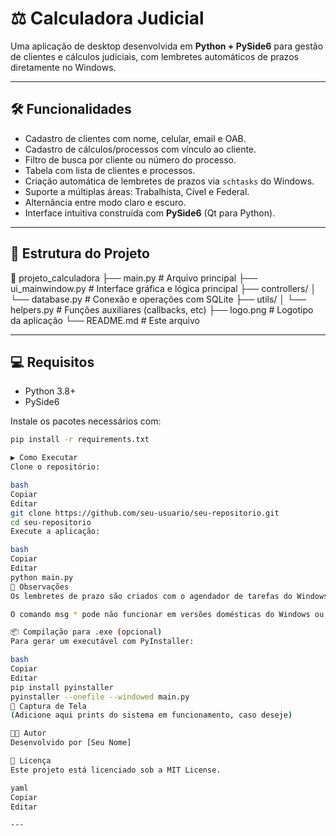# ⚖️ Calculadora Judicial

Uma aplicação de desktop desenvolvida em **Python + PySide6** para gestão de clientes e cálculos judiciais, com lembretes automáticos de prazos diretamente no Windows.

---

## 🛠 Funcionalidades

- Cadastro de clientes com nome, celular, email e OAB.
- Cadastro de cálculos/processos com vínculo ao cliente.
- Filtro de busca por cliente ou número do processo.
- Tabela com lista de clientes e processos.
- Criação automática de lembretes de prazos via `schtasks` do Windows.
- Suporte a múltiplas áreas: Trabalhista, Cível e Federal.
- Alternância entre modo claro e escuro.
- Interface intuitiva construída com **PySide6** (Qt para Python).

---

## 🧱 Estrutura do Projeto
📁 projeto_calculadora 
├── main.py # Arquivo principal 
├── ui_mainwindow.py # Interface gráfica e lógica principal
├── controllers/ │ └── database.py # Conexão e operações com SQLite 
├── utils/ │ └── helpers.py # Funções auxiliares (callbacks, etc) 
├── logo.png # Logotipo da aplicação └── README.md # Este arquivo

---

## 💻 Requisitos

- Python 3.8+
- PySide6

Instale os pacotes necessários com:

```bash
pip install -r requirements.txt

▶️ Como Executar
Clone o repositório:

bash
Copiar
Editar
git clone https://github.com/seu-usuario/seu-repositorio.git
cd seu-repositorio
Execute a aplicação:

bash
Copiar
Editar
python main.py
🧠 Observações
Os lembretes de prazo são criados com o agendador de tarefas do Windows (schtasks). Certifique-se de que o terminal esteja com permissões administrativas.

O comando msg * pode não funcionar em versões domésticas do Windows ou sem permissões de rede/local.

📦 Compilação para .exe (opcional)
Para gerar um executável com PyInstaller:

bash
Copiar
Editar
pip install pyinstaller
pyinstaller --onefile --windowed main.py
📸 Captura de Tela
(Adicione aqui prints do sistema em funcionamento, caso deseje)

👨‍💻 Autor
Desenvolvido por [Seu Nome]

📝 Licença
Este projeto está licenciado sob a MIT License.

yaml
Copiar
Editar

---
